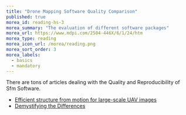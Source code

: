 ```yaml
---
title: "Drone Mapping Software Quality Comparison"
published: true
morea_id: reading-hs-3
morea_summary: "The evaluation of different software packages"
morea_url: https://www.mdpi.com/2504-446X/6/1/24/htm
morea_type: reading
morea_icon_url: /morea/reading.png
morea_sort_order: 3
morea_labels:
  - basics
  - mandatory
---
```


There are tons of articles dealing with the Quality and Reproducibility of Sfm Software.

* [Efficient structure from motion for large-scale UAV images](https://www.sciencedirect.com/science/article/abs/pii/S0924271620301131?via%3Dihub)
* [Demystifying the Differences](https://www.mdpi.com/2504-446X/6/1/24/pdf?version=1642155981)